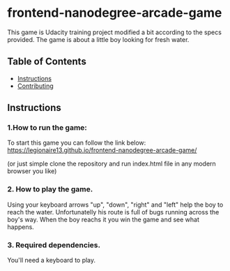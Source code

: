 # frontend-nanodegree-arcade-game
This game is Udacity training project modified a bit according to the specs provided.
The game is about a little boy looking for fresh water.

## Table of Contents
* [Instructions](#instructions)
* [Contributing](#contributing)

## Instructions
### 1.How to run the game:
To start this game you can follow the link below:
https://legionaire13.github.io/frontend-nanodegree-arcade-game/ 

(or just simple clone the repository and run index.html file in any modern browser you like)

### 2. How to play the game.
Using your keyboard arrows "up", "down", "right" and "left" help the boy to reach the water. Unfortunatelly his route is full of bugs running across the boy's way. When the boy reachs it you win the game and see what happens.

### 3. Required dependencies.
You'll need a keyboard to play.